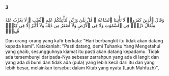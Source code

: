 ##### 3

<span class="ayah">وَقَالَ ٱلَّذِينَ كَفَرُوا۟ لَا تَأْتِينَا ٱلسَّاعَةُ ۖ قُلْ بَلَىٰ وَرَبِّى لَتَأْتِيَنَّكُمْ عَٰلِمِ ٱلْغَيْبِ ۖ لَا يَعْزُبُ عَنْهُ مِثْقَالُ ذَرَّةٍۢ فِى ٱلسَّمَٰوَٰتِ وَلَا فِى ٱلْأَرْضِ وَلَآ أَصْغَرُ مِن ذَٰلِكَ وَلَآ أَكْبَرُ إِلَّا فِى كِتَٰبٍۢ مُّبِينٍۢ</span>

<span class="ayah_translation">Dan orang-orang yang kafir berkata: "Hari berbangkit itu tidak akan datang kepada kami". Katakanlah: "Pasti datang, demi Tuhanku Yang Mengetahui yang ghaib, sesungguhnya kiamat itu pasti akan datang kepadamu. Tidak ada tersembunyi daripada-Nya sebesar zarrahpun yang ada di langit dan yang ada di bumi dan tidak ada (pula) yang lebih kecil dari itu dan yang lebih besar, melainkan tersebut dalam Kitab yang nyata (Lauh Mahfuzh)",</span>
